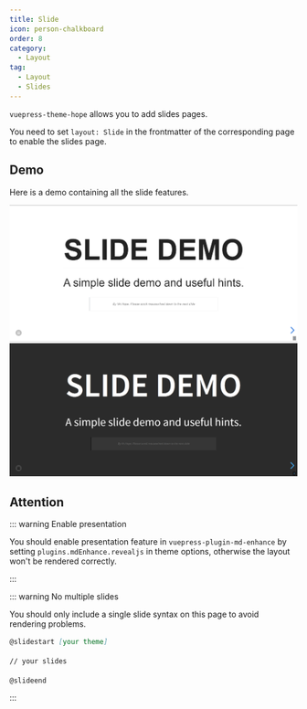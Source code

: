 ```yaml
---
title: Slide
icon: person-chalkboard
order: 8
category:
  - Layout
tag:
  - Layout
  - Slides
---
```


`vuepress-theme-hope` allows you to add slides pages.

You need to set `layout: Slide` in the frontmatter of the corresponding page to enable the slides page.

<!-- more -->

## Demo

<ProjectLink name="md-enhance" path="/guide/revealjs/demo.html">Here is a demo containing all the slide features</ProjectLink>.

![Slide page screenshot](./assets/slides-light.png#light)
![Slide page screenshot](./assets/slides-dark.png#dark)

## Attention

::: warning Enable presentation

You should enable presentation feature in `vuepress-plugin-md-enhance` by setting `plugins.mdEnhance.revealjs` in theme options, otherwise the layout won't be rendered correctly.

:::

::: warning No multiple slides

You should only include a single slide syntax on this page to avoid rendering problems.

```md
@slidestart [your theme]

// your slides

@slideend
```

:::
